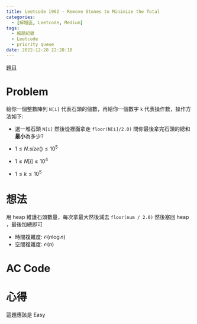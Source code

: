 ```yaml
---
title: Leetcode 1962 - Remove Stones to Minimize the Total
categories:
  - [解題區, Leetcode, Medium]
tags:
  - 解題紀錄
  - Leetcode
  - priority queue
date: 2022-12-28 22:28:10
---
```


[題目](https://leetcode.com/problems/remove-stones-to-minimize-the-total/description/)

# Problem

給你一個整數陣列 `N[i]` 代表石頭的個數，再給你一個數字 `k` 代表操作數，操作方法如下:
- 選一堆石頭 `N[i]` 然後從裡面拿走 `floor(N[i]/2.0)`
問你最後拿完石頭的總和**最小**為多少?

- $1 \le N.size() \le 10^5$
- $1 \le N[i] \le 10^4$
- $1 \le k \le 10^5$

# 想法

用 heap 維護石頭數量，每次拿最大然後減去 `floor(num / 2.0)` 然後塞回 heap ，最後加總即可

- 時間複雜度: $\mathcal{O}(n\log{n})$
- 空間複雜度: $\mathcal{O}(n)$

# AC Code

<script src="https://emgithub.com/embed-v2.js?target=https%3A%2F%2Fgithub.com%2Froy4801%2Fsolved_problems%2Fblob%2Fmaster%2Fleetcode%2F1962.cpp%23L17-L36&style=github&type=code&showBorder=on&showLineNumbers=on&showFileMeta=on&showFullPath=on&showCopy=on"></script>

<script src="https://emgithub.com/embed-v2.js?target=https%3A%2F%2Fgithub.com%2Froy4801%2Fsolved_problems%2Fblob%2Fmaster%2Fleetcode%2F1962.cpp%23L38-L52&style=github&type=code&showBorder=on&showLineNumbers=on&showFileMeta=on&showFullPath=on&showCopy=on"></script>

# 心得

這題應該是 Easy 
